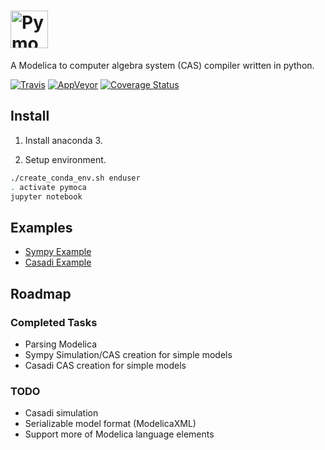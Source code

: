 # <img alt="Pymoca" src="branding/icons/pymocalogo.svg" height="60">

A Modelica to computer algebra system (CAS) compiler written in python.


[![Travis](https://img.shields.io/travis/pymoca/pymoca/master.svg?label=Travis%20CI)](https://travis-ci.org/pymoca/pymoca)
[![AppVeyor](https://img.shields.io/appveyor/ci/pymoca/pymoca/master.svg?label=AppVeyor)](https://ci.appveyor.com/project/pymoca/pymoca)
[![Coverage Status](https://img.shields.io/coveralls/pymoca/pymoca/master.svg)](https://coveralls.io/r/pymoca/pymoca)


## Install

1. Install anaconda 3.

2. Setup environment.

```bash
./create_conda_env.sh enduser
. activate pymoca
jupyter notebook
```

## Examples
* [Sympy Example](test/notebooks/Spring.ipynb)
* [Casadi Example](test/notebooks/Casadi.ipynb)

## Roadmap

### Completed Tasks

* Parsing Modelica
* Sympy Simulation/CAS creation for simple models
* Casadi CAS creation for simple models

### TODO

* Casadi simulation
* Serializable model format (ModelicaXML)
* Support more of Modelica language elements

<!--- vim:ts=4:sw=4:expandtab:
!-->
